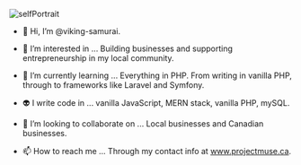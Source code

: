 ![selfPortrait](https://user-images.githubusercontent.com/40673005/185241972-4a09d01b-5560-4a54-a7c5-7b052526a286.jpg)
- 👋 Hi, I’m @viking-samurai.

- 👀 I’m interested in ...
      Building businesses and supporting entrepreneurship in my local community.
      
- 🌱 I’m currently learning ...
      Everything in PHP.  From writing in vanilla PHP, through to frameworks like Laravel and Symfony.

- 👽 I write code in ...
      vanilla JavaScript, MERN stack, vanilla PHP, mySQL.
      
- 💞️ I’m looking to collaborate on ...
      Local businesses and Canadian businesses.
      
- 📫 How to reach me ...
      Through my contact info at www.projectmuse.ca.
      
<!---
viking-samurai/viking-samurai is a ✨ special ✨ repository because its `README.md` (this file) appears on your GitHub profile.
You can click the Preview link to take a look at your changes.
--->
